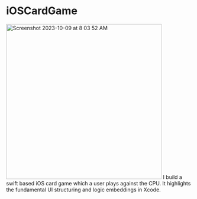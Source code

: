 # iOSCardGame
<img width="420" alt="Screenshot 2023-10-09 at 8 03 52 AM" src="https://github.com/himanshupahwaa/iOSCardGame/assets/56366231/e41c26db-ccc3-4279-8865-360637995071">
I build a swift based iOS card game which a user plays against the CPU. It highlights the fundamental UI structuring and logic embeddings in Xcode.
